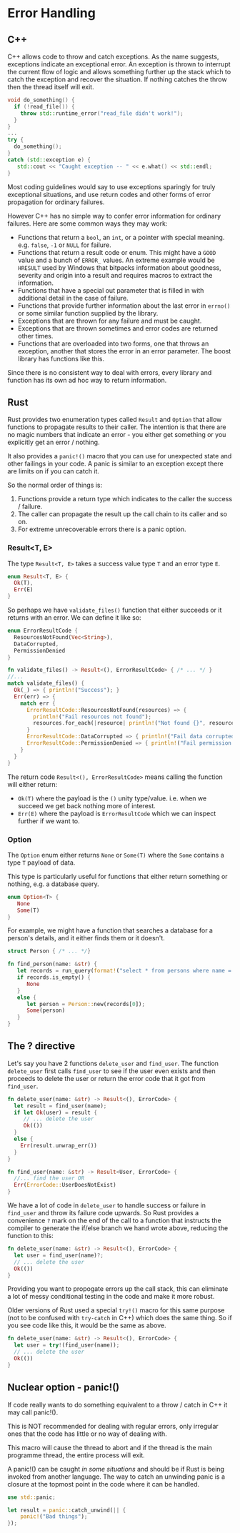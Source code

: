 # Error Handling

## C++

C++ allows code to throw and catch exceptions. As the name suggests, exceptions indicate an exceptional error. An exception is thrown to interrupt the current flow of logic and allows something further up the stack which to catch the exception and recover the situation. If nothing catches the throw then the thread itself will exit.

```c++
void do_something() {
  if (!read_file()) {
    throw std::runtime_error("read_file didn't work!");
  }
}
...
try {
  do_something();
}
catch (std::exception e) {
   std::cout << "Caught exception -- " << e.what() << std::endl;
}
```

Most coding guidelines would say to use exceptions sparingly for truly exceptional situations, and use return codes and other forms of error propagation for ordinary failures.

However C++ has no simple way to confer error information for ordinary failures. Here are some common ways they may work:

* Functions that return a `bool`, an `int`, or a pointer with special meaning. e.g. `false`, `-1` or `NULL` for failure.
* Functions that return a result code or enum. This might have a `GOOD` value and a bunch of `ERROR_` values. An extreme example would be `HRESULT` used by Windows that bitpacks information about goodness, severity and origin into a result and requires macros to extract the information.
* Functions that have a special out parameter that is filled in with additional detail in the case of failure.
* Functions that provide further information about the last error in `errno()` or some similar function supplied by the library.
* Exceptions that are thrown for any failure and must be caught. 
* Exceptions that are thrown sometimes and error codes are returned other times.
* Functions that are overloaded into two forms, one that throws an exception, another that stores the error in an error parameter. The boost library has functions like this.

Since there is no consistent way to deal with errors, every library and function has its own ad hoc way to return information.

## Rust

Rust provides two enumeration types called `Result` and `Option` that allow functions to propagate results to their caller. The intention is that there are no magic numbers that indicate an error - you either get something or you explicitly get an error / nothing.

It also provides a `panic!()` macro that you can use for unexpected state and other failings in your code. A panic is similar to an exception except there are limits on if you can catch it.

So the normal order of things is:

1. Functions provide a return type which indicates to the caller the success / failure.
2. The caller can propagate the result up the call chain to its caller and so on.
3. For extreme unrecoverable errors there is a panic option.

### Result<T, E>

The type `Result<T, E>` takes a success value type `T` and an error type `E`.

```rust
enum Result<T, E> {
  Ok(T),
  Err(E)
}
```

So perhaps we have `validate_files()` function that either succeeds or it returns with an error. We can define it like so:

```rust
enum ErrorResultCode {
  ResourcesNotFound(Vec<String>),
  DataCorrupted,
  PermissionDenied
}

fn validate_files() -> Result<(), ErrorResultCode> { /* ... */ }
//...
match validate_files() {
  Ok(_) => { println!("Success"); }
  Err(err) => {
    match err {
      ErrorResultCode::ResourcesNotFound(resources) => {
        println!("Fail resources not found");
        resources.for_each(|resource| println!("Not found {}", resource));
      }
      ErrorResultCode::DataCorrupted => { println!("Fail data corrupted"); }
      ErrorResultCode::PermissionDenied => { println!("Fail permission denied"); }
    }
  }
}

```

The return code `Result<(), ErrorResultCode>` means calling the function will either return:

* `Ok(T)` where the payload is the `()` unity type/value. i.e. when we succeed we get back nothing more of interest.
* `Err(E)` where the payload is `ErrorResultCode` which we can inspect further if we want to.

### Option<T>

The `Option` enum either returns `None` or `Some(T)` where the `Some` contains a type `T` payload of data.

This type is particularly useful for functions that either return something or nothing, e.g. a database query.

```rust
enum Option<T> {
   None
   Some(T)
}
```

For example, we might have a function that searches a database for a person's details, and it either finds them or it doesn't.

```rust
struct Person { /* ... */}

fn find_person(name: &str) {
   let records = run_query(format!("select * from persons where name = {}", sanitize_name(name)));
   if records.is_empty() {
      None
   }
   else {
      let person = Person::new(records[0]);
      Some(person)
   }
}
```

## The ? directive

Let's say you have 2 functions `delete_user` and `find_user`. The function `delete_user` first calls `find_user` to see if the user even exists and then proceeds to delete the user or return the error code that it got from `find_user`.

```rust
fn delete_user(name: &str) -> Result<(), ErrorCode> {
  let result = find_user(name);
  if let Ok(user) = result {
     // ... delete the user
     Ok(())
  }
  else {
    Err(result.unwrap_err())
  }
}

fn find_user(name: &str) -> Result<User, ErrorCode> {
  //... find the user OR
  Err(ErrorCode::UserDoesNotExist)
}
```

We have a lot of code in `delete_user` to handle success or failure in `find_user` and throw its failure code upwards. So Rust provides a convenience `?` mark on the end of the call to a function that instructs the compiler to generate the if/else branch we hand wrote above, reducing the function to this:

```rust
fn delete_user(name: &str) -> Result<(), ErrorCode> {
  let user = find_user(name)?;
  // ... delete the user
  Ok(())
}
```

Providing you want to propogate errors up the call stack, this can eliminate a lot of messy conditional testing in the code and make it more robust.

Older versions of Rust used a special `try!()` macro for this same purpose (not to be confused with `try-catch` in C++) which does the same thing. So if you see code like this, it would be the same as above.

```rust
fn delete_user(name: &str) -> Result<(), ErrorCode> {
  let user = try!(find_user(name));
  // ... delete the user
  Ok(())
}
```

## Nuclear option - panic!\(\)

If code really wants to do something equivalent to a throw / catch in C++ it may call panic!\(\).

This is NOT recommended for dealing with regular errors, only irregular ones that the code has little or no way of dealing with.

This macro will cause the thread to abort and if the thread is the main programme thread, the entire process will exit.

A panic!\(\) can be caught _in some situations_ and should be if Rust is being invoked from another language. The way to catch an unwinding panic is a closure at the topmost point in the code where it can be handled.

```rust
use std::panic;

let result = panic::catch_unwind(|| {
    panic!("Bad things");
});
```
